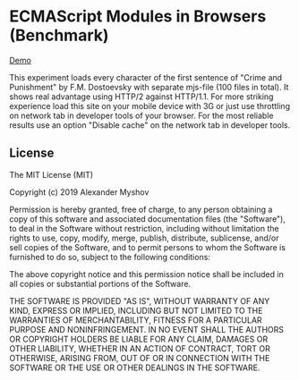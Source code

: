 # ECMAScript Modules in Browsers (Benchmark)

[Demo](https://esmtest.myshov.com)

This experiment loads every character of the first sentence of "Crime and Punishment" by F.M. Dostoevsky with separate mjs-file (100 files in total). It shows real advantage using HTTP/2 against HTTP/1.1. For more striking experience load this site on your mobile device with 3G or just use throttling on network tab in developer tools of your browser. For the most reliable results use an option "Disable cache" on the network tab in developer tools.

## License

The MIT License (MIT)

Copyright (c) 2019 Alexander Myshov

Permission is hereby granted, free of charge, to any person obtaining a copy
of this software and associated documentation files (the "Software"), to deal
in the Software without restriction, including without limitation the rights
to use, copy, modify, merge, publish, distribute, sublicense, and/or sell
copies of the Software, and to permit persons to whom the Software is
furnished to do so, subject to the following conditions:

The above copyright notice and this permission notice shall be included in all
copies or substantial portions of the Software.

THE SOFTWARE IS PROVIDED "AS IS", WITHOUT WARRANTY OF ANY KIND, EXPRESS OR
IMPLIED, INCLUDING BUT NOT LIMITED TO THE WARRANTIES OF MERCHANTABILITY,
FITNESS FOR A PARTICULAR PURPOSE AND NONINFRINGEMENT. IN NO EVENT SHALL THE
AUTHORS OR COPYRIGHT HOLDERS BE LIABLE FOR ANY CLAIM, DAMAGES OR OTHER
LIABILITY, WHETHER IN AN ACTION OF CONTRACT, TORT OR OTHERWISE, ARISING FROM,
OUT OF OR IN CONNECTION WITH THE SOFTWARE OR THE USE OR OTHER DEALINGS IN THE
SOFTWARE.
